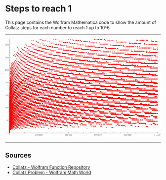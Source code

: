 # Steps to reach 1

This page contains the Wolfram Mathematica code to show the amount of Collatz steps for each number to reach 1 up to 10^6.

---

![](steps_to_reach_1.png)

---

## Sources

- [Collatz - Wolfram Function Repository](https://resources.wolframcloud.com/FunctionRepository/resources/Collatz)
- [Collatz Problem - Wolfram Math World](https://mathworld.wolfram.com/CollatzProblem.html)
